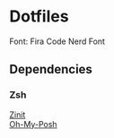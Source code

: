 # Dotfiles

Font: Fira Code Nerd Font

## Dependencies

### Zsh

[Zinit](https://github.com/zdharma-continuum/zinit?tab=readme-ov-file#zinit-wiki) \
[Oh-My-Posh](https://ohmyposh.dev/docs/)
